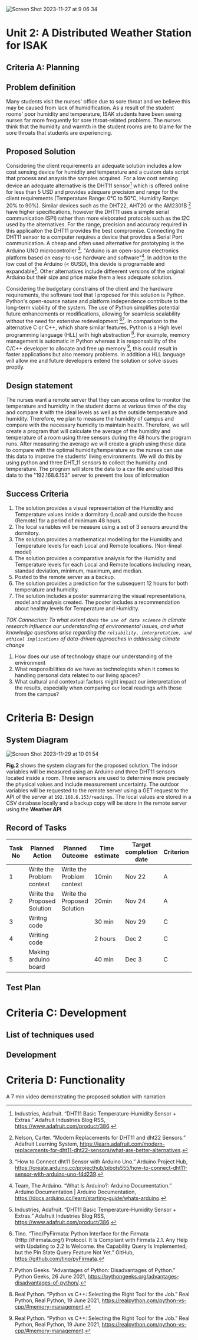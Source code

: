 
![Screen Shot 2023-11-27 at 9 06 34](https://github.com/Yuiko-tsr/unit-2/assets/142757977/5197c956-1981-4c54-a813-4b4cad738ce8)

# Unit 2: A Distributed Weather Station for ISAK

## Criteria A: Planning

## Problem definition
Many students visit the nurses' office due to sore throat and we believe this may be caused from lack of humidification. As a result of the student rooms' poor humidity and temperature, ISAK students have been seeing nurses far more frequently for sore throat-related problems. The nurses think that the humidity and warmth in the student rooms are to blame for the sore throats that students are experiencing. 

## Proposed Solution
Considering the client requirements an adequate solution includes a low cost sensing device for humidity and temperature and a custom data script that process and anaysis the samples acquired. For a low cost sensing device an adequate alternative is the DHT11 sensor[^1] which is offered online for less than 5 USD and provides adequare precision and range for the client requirements (Temperature Range: 0°C to 50°C, Humidity Range: 20% to 90%). Similar devices such as the DHT22, AHT20 or the AM2301B [^2] have higher specifications, however the DHT11 uses a simple serial communication (SPI) rather than more eleborated protocols such as the I2C used by the alternatives. For the range, precision and accuracy required in this applicaiton the DHT11 provides the best compromise. Connecting the DHT11 sensor to a computer requires a device that provides a Serial Port communication. A cheap and often used alternative for prototyping is the Arduino UNO microcontroller [^3]. "Arduino is an open-source electronics platform based on easy-to-use hardware and software"[^4]. In additon to the low cost of the Arduino (< 6USD), this devide is programable and expandable[^1]. Other alternatives include diffeerent versions of the original Arduino but their size and price make them a less adequate solution.

Considering the budgetary constrains of the client and the hardware requirements, the software tool that I proposed for this solution is Python. Python's open-source nature and platform independence contribute to the long-term viability of the system. The use of Python simplifies potential future enhancements or modifications, allowing for seamless scalability without the need for extensive redevelopment [^5][^6]. In comparison to the alternative C or C++, which share similar features, Python is a High level programming language (HLL) with high abstraction [^7]. For example, memory management is automatic in Python whereas it is responsability of the C/C++ developer to allocate and free up memory [^7], this could result in faster applications but also memory problems. In addition a HLL language will allow me and future developers extend the solution or solve issues proptly.  

## Design statement

The nurses want a remote server that they can access online to monitor the temperature and humidity in the student dorms at various times of the day and compare it with the ideal levels as well as the outside temperature and humidity. Therefore, we plan to measure the humidity of campus and compare with the necessary humidity to maintain health. Therefore, we will create a program that will calculate the average of the humidity and temperature of a room using three sensors during the 48 hours the program runs. After measuring the average we will create a graph using these data to compare with the optimal humidity/temperature so the nurses can use this data to improve the students' living environments. We will do this by using python and three DHT_11 sensors to collect the humidity and temperature. The program will store the data to a csv file and upload this data to the "192.168.6.153" server to prevent the loss of information

## Success Criteria

[^1]: Industries, Adafruit. “DHT11 Basic Temperature-Humidity Sensor + Extras.” Adafruit Industries Blog RSS, https://www.adafruit.com/product/386. 
[^2]: Nelson, Carter. “Modern Replacements for DHT11 and dht22 Sensors.” Adafruit Learning System, https://learn.adafruit.com/modern-replacements-for-dht11-dht22-sensors/what-are-better-alternatives.   
[^3]:“How to Connect dht11 Sensor with Arduino Uno.” Arduino Project Hub, https://create.arduino.cc/projecthub/pibots555/how-to-connect-dht11-sensor-with-arduino-uno-f4d239.  
[^4]:Team, The Arduino. “What Is Arduino?: Arduino Documentation.” Arduino Documentation | Arduino Documentation, https://docs.arduino.cc/learn/starting-guide/whats-arduino.  
[^5]:Tino. “Tino/PyFirmata: Python Interface for the Firmata (Http://Firmata.org/) Protocol. It Is Compliant with Firmata 2.1. Any Help with Updating to 2.2 Is Welcome. the Capability Query Is Implemented, but the Pin State Query Feature Not Yet.” GitHub, https://github.com/tino/pyFirmata. 
[^6]:Python Geeks. “Advantages of Python: Disadvantages of Python.” Python Geeks, 26 June 2021, https://pythongeeks.org/advantages-disadvantages-of-python/. 
[^7]: Real Python. “Python vs C++: Selecting the Right Tool for the Job.” Real Python, Real Python, 19 June 2021, https://realpython.com/python-vs-cpp/#memory-management. 

1. The solution provides a visual representation of the Humidity and Temperature values inside a dormitory (Local) and outside the house (Remote) for a period of minimum 48 hours. 
1. The local variables will be measure using a set of 3 sensors around the dormitory.
2. The solution provides a mathematical modelling for the Humidity and Temperature levels for each Local and Remote locations. (Non-lineal model)
3. The solution provides a comparative analysis for the Humidity and Temperature levels for each Local and Remote locations including mean, standad deviation, minimum, maximum, and median.
4.  Posted to the remote server as a backup.
5. The solution provides a prediction for the subsequent 12 hours for both temperature and humidity.
6. The solution includes a poster summarizing the visual representations, model and analysis created. The poster includes a recommendation about healthy levels for Temperature and Humidity.

_TOK Connection: To what extent does ```the use of data science``` in climate research influence our understanding of environmental issues, and what knowledge questions arise regarding the ```reliability, interpretation, and ethical implications``` of data-driven approaches in addressing climate change_

1. How does our use of technology shape our understanding of the environment
2. What responsibilities do we have as technologists when it comes to handling personal data related to our living spaces?
3. What cultural and contextual factors might impact our interpretation of the results, especially when comparing our local readings with those from the campus? 

# Criteria B: Design

## System Diagram 

![Screen Shot 2023-11-29 at 10 01 54](https://github.com/Yuiko-tsr/unit-2/assets/142757977/e3c4b668-ce9c-466b-b991-fb31415cf15e)



**Fig.2** shows the system diagram for the proposed solution. The indoor variables will be measured using an Arduino and three DHT11 sensors located inside a room. Three sensors are used to determine more precisely the physical values and include measurement uncertainty. The outdoor variables will be requested to the remote server using a GET request to the API of the server at ```192.168.6.153/readings```. The local values are stored in a CSV database locally and a backup copy will be store in the remote server using the **Weather API**. 


## Record of Tasks
| Task No | Planned Action                                                | Planned Outcome                                                                                                 | Time estimate | Target completion date | Criterion |
|---------|---------------------------------------------------------------|-----------------------------------------------------------------------------------------------------------------|---------------|------------------------|-----------|
| 1      | Write the Problem context | Write the Problem context                        | 10min         | Nov 22                 | A         |
| 2      |Write the Proposed Solution | Write the Proposed Solution                        | 20min         | Nov 24                 | A         |
|3| Writng code ||30 min|Nov 29|C|
|4|Writing code| |2 hours|Dec 2|C|
|5| Making arduino  board ||40 min|Dec 3|C|

## Test Plan

# Criteria C: Development

## List of techniques used

## Development


# Criteria D: Functionality

A 7 min video demonstrating the proposed solution with narration
